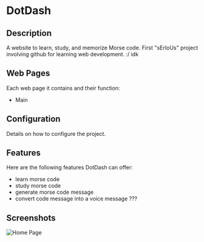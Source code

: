 # DotDash

## Description
A website to learn, study, and memorize Morse code. First "sErIoUs" project involving github for learning web development. :/ idk 

## Web Pages
Each web page it contains and their function:
- Main

## Configuration
Details on how to configure the project.

## Features
Here are the following features DotDash can offer:
- learn morse code
- study morse code
- generate morse code message
- convert code message into a voice message ???

## Screenshots
![Home Page](./screenshots/homepage.png)
